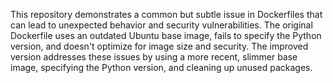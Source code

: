 This repository demonstrates a common but subtle issue in Dockerfiles that can lead to unexpected behavior and security vulnerabilities. The original Dockerfile uses an outdated Ubuntu base image, fails to specify the Python version, and doesn't optimize for image size and security. The improved version addresses these issues by using a more recent, slimmer base image, specifying the Python version, and cleaning up unused packages.
